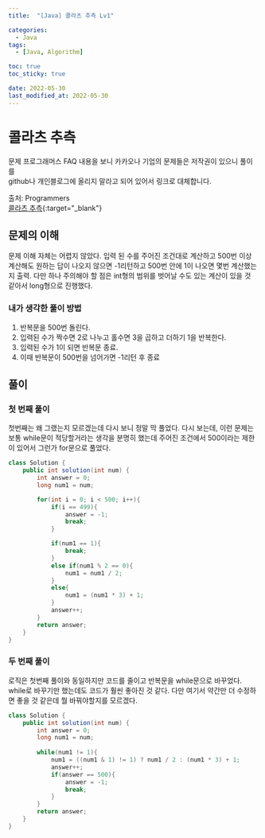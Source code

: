 ```yaml
---
title:  "[Java] 콜라츠 추측 Lv1" 

categories:
  - Java
tags:
  - [Java, Algorithm]

toc: true
toc_sticky: true

date: 2022-05-30
last_modified_at: 2022-05-30
---
```



# 콜라츠 추측

문제 프로그래머스 FAQ 내용을 보니 카카오나 기업의 문제들은 저작권이 있으니 풀이를<br>
github나 개인블로그에 올리지 말라고 되어 있어서 링크로 대체합니다.

출처: Programmers <br>
[콜라츠 추측](https://programmers.co.kr/learn/courses/30/lessons/12943){:target="_blank"}  




## 문제의 이해
문제 이해 자체는 어렵지 않았다. 입력 된 수를 주어진 조건대로 계산하고 500번 이상 계산해도 원하는 답이 나오지 않으면 -1리턴하고 500번 안에 1이 나오면 몇번 계산했는지 출력.
다만 하나 주의해야 할 점은 int형의 범위를 벗어날 수도 있는 계산이 있을 것 같아서 long형으로 진행했다.



### 내가 생각한 풀이 방법
1. 반복문을 500번 돌린다.
2. 입력된 수가 짝수면 2로 나누고 홀수면 3을 곱하고 더하기 1을 반복한다.
3. 입력된 수가 1이 되면 반복문 종료.
4. 이때 반복문이 500번을 넘어가면 -1리턴 후 종료

## 풀이
### 첫 번째 풀이
첫번째는 왜 그랬는지 모르겠는데 다시 보니 정말 막 풀었다.
다시 보는데, 이런 문제는 보통 while문이 적당할거라는 생각을 분명히 했는데
주어진 조건에서 500이라는 제한이 있어서 그런가 for문으로 풀었다.


```java
class Solution {
    public int solution(int num) {
        int answer = 0;
        long num1 = num;

        for(int i = 0; i < 500; i++){
            if(i == 499){
                answer = -1;
                break;
            }

            if(num1 == 1){
                break;
            }
            else if(num1 % 2 == 0){
                num1 = num1 / 2;
            }
            else{
                num1 = (num1 * 3) + 1;
            }
            answer++;
        }
        return answer;
    }
}
```

### 두 번째 풀이
로직은 첫번째 풀이와 동일하지만 코드를 줄이고 반복문을 while문으로 바꾸었다.
while로 바꾸기만 했는데도 코드가 훨씬 좋아진 것 같다.
다만 여기서 약간만 더 수정하면 좋을 것 같은데 뭘 바꿔야할지를 모르겠다.



```java
class Solution {
    public int solution(int num) {
        int answer = 0;
        long num1 = num;
        
        while(num1 != 1){
            num1 = ((num1 & 1) != 1) ? num1 / 2 : (num1 * 3) + 1;
            answer++;
            if(answer == 500){
                answer = -1;
                break;
            }
        }
        return answer;
    }
}

```

<br>



<!-- [맨 위](#){: .btn .btn--primary }{: .align-right} 스크롤시 자동으로 up to 화살표가 나오므로 삭제 -->
